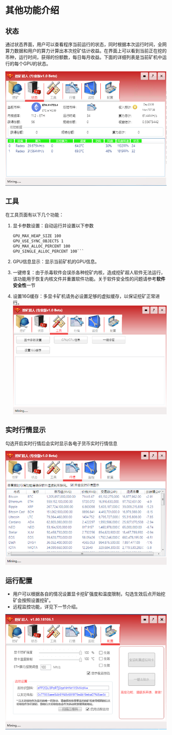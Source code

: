 # 其他功能介绍

## 状态

通过状态界面，用户可以查看程序当前运行的状态，同时根据本次运行时间，全网算力数据和用户的算力计算出本次挖矿估计收益。在界面上可以看到当前正在挖的币种，运行时间，获得的份额数，每日每月收益。下面的详细列表是当前矿机中运行的每个GPU的状态。

![Status](IMAGE/Status.PNG)

## 工具

在工具页面有以下几个功能：
1. 显卡参数设置：自动运行并设置以下参数

	```GPU_FORCE_64BIT_PTR 0
    GPU_MAX_HEAP_SIZE 100
    GPU_USE_SYNC_OBJECTS 1
    GPU_MAX_ALLOC_PERCENT 100
    GPU_SINGLE_ALLOC_PERCENT 100```
2. GPU信息显示：显示当前矿机的GPU信息。
3. 一键修复：由于杀毒软件会误杀各种挖矿内核，造成挖矿超人软件无法运行，该功能用于恢复内核文件并重置软件功能。关于软件安全性的问题请参考**软件安全性**一节
4. 设置16G缓存：多显卡矿机请务必设置足够的虚拟缓存，以保证挖矿正常进行。
![Status](IMAGE/TOOL.PNG)

## 实时行情显示

勾选开启实时行情后会实时显示各电子货币实时行情信息

![Status](IMAGE/Index.PNG)

## 运行配置

- 用户可以根据各自的情况设置显卡挖矿强度和温度限制，勾选生效后点开始挖矿会按照设置挖矿。
- 远程监控功能，详见下一节介绍。

![Status](IMAGE/config.PNG)